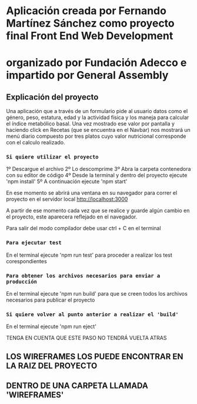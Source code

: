 # Aplicación creada por Fernando Martínez Sánchez como proyecto final Front End Web Development
# organizado por Fundación Adecco e impartido por General Assembly

## Explicación del proyecto

Una aplicación que a través de un formulario pide al usuario
datos como el género, peso, estatura, edad y la actividad física
y los maneja para calcular el índice metabólico basal.
Una vez mostrado ese valor por pantalla y haciendo click en Recetas
(que se encuentra en el Navbar)
nos mostrará un menú diario compuesto por tres platos cuyo valor nutricional
corresponde con el calculo realizado.

### `Si quiere utilizar el proyecto`

1º Descargue el archivo
2º Lo descomprime
3º Abra la carpeta contenedora con su editor de código
4º Desde la terminal y dentro del proyecto ejecute 'npm install'
5º A continuación ejecute 'npm start'

En ese momento se abrirá una ventana en su navegador
para correr el proyecto en el servidor local
[http://localhost:3000](http://localhost:3000)

A partir de ese momento cada vez que se realice y guarde algún
cambio en el proyecto, este aparecera reflejado en el navegador.

Para salir del modo compilador debe usar ctrl + C en el terminal

### `Para ejecutar test`

En el terminal ejecute 'npm run test' para proceder a realizar los test corespondientes


### `Para obtener los archivos necesarios para enviar a producción`

En el terminal ejecute 'npm run build' para que se creen todos los archivos necesarios para publicar el proyecto


### `Si quiere volver al punto anterior a realizar el 'build'`

En el terminal ejecute 'npm run eject'

TENGA EN CUENTA QUE ESTE PASO NO TENDRÁ VUELTA ATRAS

## LOS WIREFRAMES LOS PUEDE ENCONTRAR EN LA RAIZ DEL PROYECTO
## DENTRO DE UNA CARPETA LLAMADA 'WIREFRAMES'